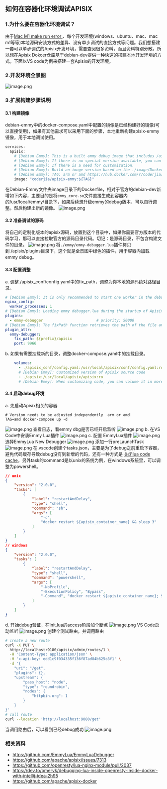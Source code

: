 ## 如何在容器化环境调试APISIX
### 1.为什么要在容器化环境调试？
由于[Mac M1 make run error ](https://github.com/apache/apisix/issues/7313)、每个开发环境(windows、ubuntu、mac、mac m1等等)本地源码安装方式的差异、没有单步调试的直接方式等问题。我们想搭建一套可以单步调试的Apisix开发环境，需要查阅很多资料，而且资料特别分散。所以想在Apisix Dokcer仓库基于debian-dev提供一种快速的搭建本地开发环境的方式。下面以VS code为例来搭建一套Apisix的开发环境。
### 2.开发环境全景图
![image.png](https://p6-juejin.byteimg.com/tos-cn-i-k3u1fbpfcp/e1115731c7bd44b8ab800c96de5a6ed2~tplv-k3u1fbpfcp-jj-mark:0:0:0:0:q75.image#?w=2166&h=902&e=png&b=fefcfc)
### 3.扩展构建步骤说明
#### 3.1 构建镜像
debian-emmy中的docker-compose.yaml中配置的镜像是已经构建好的镜像(可以直接使用)，如果有其他需求可以采用下面的步骤，本地重新构建apisix-emmy镜像，用于本地调试使用。
```dockerfile
services:
  apisix:
    # [Debian Emmy]: This is a built emmy debug image that includes /usr/local/emmy.so. 
    # [Debian Emmy]: If there is no special version available, you can use this version directly.
    # [Debian Emmy]: If there is a need for customization.
    # [Debian Emmy]: Build an image version based on the ./image/Dockerfile
    # [Debian Emmy]: TAG: arm or amd https://hub.docker.com/r/coderjia/apisix-emmy/tags
    image: "coderjia/apisix-emmy:${TAG}"
```
在Debian-Emmy文件夹image目录下的Dockerfile，相对于官方的debian-dev新增如下内容，主要目的是将`emmy_core.so`文件直接生成到容器内的/usr/local/emmy/目录下，如果后续想升级emmy的debug版本，可以自行调整。然后构建出新的镜像。
![image.png](https://p1-juejin.byteimg.com/tos-cn-i-k3u1fbpfcp/28c1e09877af422bac9a22d8697711ae~tplv-k3u1fbpfcp-jj-mark:0:0:0:0:q75.image#?w=1712&h=1728&e=png&b=101216)
#### 3.2 准备调试的源码
将自己的定制化版本的apisix源码，放置到这个目录中，如果你需要官方版本的代码学习，那可以直接拉取官方的源码目录代码。切记：是源码目录，不包含构建文件的目录。
![image.png](https://p6-juejin.byteimg.com/tos-cn-i-k3u1fbpfcp/86386ba88ef8455cb178f57d87a31dd4~tplv-k3u1fbpfcp-jj-mark:0:0:0:0:q75.image#?w=952&h=334&e=png&b=04080c)
将`./emmy/emmy-debugger.lua`插件拷贝到./apisix/plugins目录下，这个就是全景图中绿色的插件，用于容器内加载emmy debug。
#### 3.3 配置调整
a. 调整./apisix_conf/config.yaml中的fix_path，调整为你本地的源码绝对路径目录。
```yaml
# [Debian Emmy]: It is only recommended to start one worker in the debug environment.
nginx_config:
  worker_processes: 1
# [Debian Emmy]: Loading emmy debugger.lua during the startup of Apisix is the key to emmy dbg listening and hooking(fix path).
plugins:
  - emmy-debugger                        # priority: 50000
# [Debian Emmy]: The fixPath function retrieves the path of the file and "fixes" it to the path expected by VS Code.
plugin_attr:
  emmy-debugger:
    fix_path: ${prefix}/apisix
    port: 9966
```
b. 如果有需要挂载新的目录，调整docker-compose.yaml中的挂载目录。
```yaml
    volumes:
      - ./apisix_conf/config.yaml:/usr/local/apisix/conf/config.yaml:ro
      # [Debian Emmy]: Customized version of Apisix source code
      - ./apisix:/usr/local/apisix/apisix:ro
      # [Debian Emmy]: When customizing code, you can volume it in more directories.
```
#### 3.4 启动debug环境
a. 先启动Apisix相关的容器
```docker
# Version needs to be adjusted independently  arm or amd
TAG=amd docker-compose up -d
```
![image.png](https://p9-juejin.byteimg.com/tos-cn-i-k3u1fbpfcp/bed6ce4af3cb4959bc9f8227924bd8e1~tplv-k3u1fbpfcp-jj-mark:0:0:0:0:q75.image#?w=1922&h=218&e=png&b=01050b)
查看日志，看emmy dbg是否已经开启监听
![image.png](https://p9-juejin.byteimg.com/tos-cn-i-k3u1fbpfcp/6b2033beef334e42b7487efad259af5b~tplv-k3u1fbpfcp-jj-mark:0:0:0:0:q75.image#?w=1532&h=486&e=png&b=01050c)
b. 在VS Code中安装Emmy Lua插件
![image.png](https://p3-juejin.byteimg.com/tos-cn-i-k3u1fbpfcp/92383875ad134b2ebb64b492b60656d1~tplv-k3u1fbpfcp-jj-mark:0:0:0:0:q75.image#?w=950&h=150&e=png&b=0e1217)
c. 配置 EmmyLua插件
![image.png](https://p6-juejin.byteimg.com/tos-cn-i-k3u1fbpfcp/d91eff32757740ccb81e53406cf4e01e~tplv-k3u1fbpfcp-jj-mark:0:0:0:0:q75.image#?w=1044&h=488&e=png&b=04080c)
选择EmmyLua New Debugger
![image.png](https://p1-juejin.byteimg.com/tos-cn-i-k3u1fbpfcp/4b9e771a07b54ef5bd3a9776a2307d75~tplv-k3u1fbpfcp-jj-mark:0:0:0:0:q75.image#?w=1214&h=654&e=png&b=15181e)
添加一行preLaunchTask
![image.png](https://p9-juejin.byteimg.com/tos-cn-i-k3u1fbpfcp/f9633a9c201644b5a29aa17bf3cfa0a0~tplv-k3u1fbpfcp-jj-mark:0:0:0:0:q75.image#?w=1914&h=766&e=png&b=13151a)
在.vscode创建个tasks.json，主要是为了debug之前重启下容器，避免代码缓存导致debug没有到新增的代码，还有一种方式是 [关闭lua code cache](https://openresty-reference.readthedocs.io/en/latest/Directives/#lua_code_cache)。另外task的command是以unix的系统为例，在windows系统里，可以调整为powershell。
```json
// unix
{
    "version": "2.0.0",
    "tasks": [
        {
            "label": "restartAndDelay",
            "type": "shell",
            "command": "sh",
            "args": [
                "-c",
                "docker restart ${apisix_container_name} && sleep 3"
            ]
        }
    ]
}
// windows
{
    "version": "2.0.0",
    "tasks": [
        {
            "label": "restartAndDelay",
            "type": "shell",
            "command": "powershell",
            "args": [
                "-NoProfile",
                "-ExecutionPolicy", "Bypass",
                "-Command", "docker restart ${apisix_container_name}; Start-Sleep -Seconds 3"
            ]
        }
    ]
}
```
d. 开始debug验证，在init.lua的access阶段加个断点
![image.png](https://p6-juejin.byteimg.com/tos-cn-i-k3u1fbpfcp/3fc6f3be29814e019d18a3f669b3f7d8~tplv-k3u1fbpfcp-jj-mark:0:0:0:0:q75.image#?w=2626&h=1558&e=png&b=121418)
VS Code启动监听
![image.png](https://p9-juejin.byteimg.com/tos-cn-i-k3u1fbpfcp/04233b16c34d4d8caf235370c70cface~tplv-k3u1fbpfcp-jj-mark:0:0:0:0:q75.image#?w=4090&h=382&e=png&b=191c21)
创建个测试路由，并调用路由
```sh
# create a new route
curl -X PUT \
  http://localhost:9180/apisix/admin/routes/1 \
  -H 'Content-Type: application/json' \
  -H 'x-api-key: edd1c9f034335f136f87ad84b625c8f1' \
  -d '{
    "uri": "/get",
    "plugins": {},
    "upstream": {
        "pass_host": "node",
        "type": "roundrobin",
        "nodes": {
            "httpbin.org": 1
        }
    }
}'
# call route
curl --location 'http://localhost:9080/get'
```
当调用路由后，可以看到已经debug成功
![image.png](https://p1-juejin.byteimg.com/tos-cn-i-k3u1fbpfcp/5f526712d16c40068b189dda49feb910~tplv-k3u1fbpfcp-jj-mark:0:0:0:0:q75.image#?w=4476&h=1712&e=png&b=16191e)
### 相关资料
- https://github.com/EmmyLua/EmmyLuaDebugger
- https://github.com/apache/apisix/issues/7313
- https://github.com/openresty/lua-nginx-module/pull/2037
- https://dev.to/omervk/debugging-lua-inside-openresty-inside-docker-with-intellij-idea-2h95
- https://github.com/apache/apisix-docker
